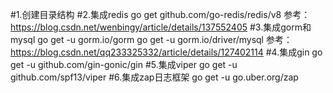 #1.创建目录结构
#2.集成redis
go get github.com/go-redis/redis/v8
参考：https://blog.csdn.net/wenbingy/article/details/137552405
#3.集成gorm和mysql
go get -u gorm.io/gorm
go get -u gorm.io/driver/mysql
参考：https://blog.csdn.net/qq233325332/article/details/127402114
#4.集成gin
go get -u github.com/gin-gonic/gin
#5.集成viper
go get -u github.com/spf13/viper
#6.集成zap日志框架
go get -u go.uber.org/zap

